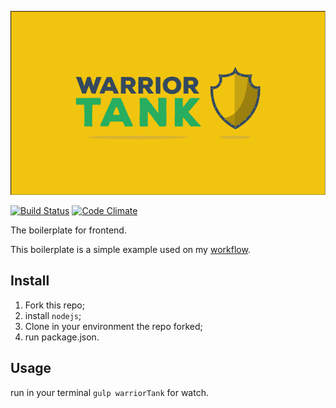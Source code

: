 ![Warrior Tank](logo.png)

[![Build Status](https://travis-ci.org/meche/warrior-tank.svg?branch=master)](https://travis-ci.org/meche/warrior-tank) [![Code Climate](https://codeclimate.com/repos/570311d0d1459229ff0098d3/badges/c22e5db1103a72403953/gpa.svg)](https://codeclimate.com/repos/570311d0d1459229ff0098d3/feed)

The boilerplate for frontend.

This boilerplate is a simple example used on my [workflow](https://github.com/meche/workflow).

## Install

1. Fork this repo;
2. install `nodejs`;
3. Clone in your environment the repo forked;
4. run package.json.

## Usage

run in your terminal `gulp warriorTank` for watch.
